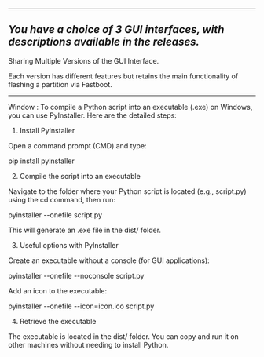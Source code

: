 ----------------------------------
**_You have a choice of 3 GUI interfaces, with descriptions available in the releases._**
----------------------------------

Sharing Multiple Versions of the GUI Interface.

Each version has different features but retains the main functionality of flashing a partition via Fastboot.

-----------------------------------
Window : 
To compile a Python script into an executable (.exe) on Windows, you can use PyInstaller. Here are the detailed steps:

1. Install PyInstaller

Open a command prompt (CMD) and type:

pip install pyinstaller

2. Compile the script into an executable

Navigate to the folder where your Python script is located (e.g., script.py) using the cd command, then run:

pyinstaller --onefile script.py

This will generate an .exe file in the dist/ folder.

3. Useful options with PyInstaller

Create an executable without a console (for GUI applications):

pyinstaller --onefile --noconsole script.py

Add an icon to the executable:

pyinstaller --onefile --icon=icon.ico script.py


4. Retrieve the executable

The executable is located in the dist/ folder. You can copy and run it on other machines without needing to install Python.

